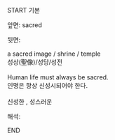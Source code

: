 START
기본

앞면:
sacred


뒷면:
<div>a sacred image / shrine / temple </div><div>성상(聖像)/성당/성전</div><div><br></div><div><div>Human life must always be sacred. </div><div>인명은 항상 신성시되어야 한다.</div></div><div><br></div><div>신성한 , 성스러운</div>


해석:

END